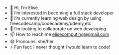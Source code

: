 - 👋 Hi, I’m Elise
- 👀 I’m interested in becoming a full stack developer 
- 🌱 I’m currently learning web design by using freecodecamp/codecademy/udemy,etc
- 💞️ I’m looking to collaborate on web developing
- 📫 How to reach me elisecomputing@gmail.com
- 😄 Pronouns: she/her
- ⚡ Fun fact: I never thought I would learn to code!

<!---
eliseeeeeee-coder/eliseeeeeee-coder is a ✨ special ✨ repository because its `README.md` (this file) appears on your GitHub profile.
You can click the Preview link to take a look at your changes.
--->
